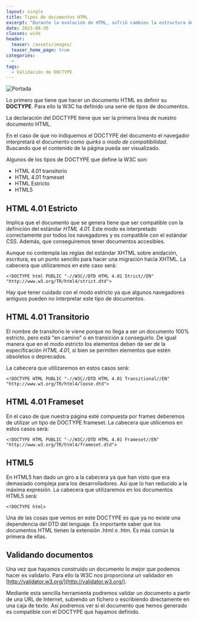 ```yaml
---
layout: single
title: Tipos de documentos HTML
excerpt: "Durante la evolución de HTML, sufrió cambios la estructura de los archivos .html, desde los elementos, el DOCTYPE en sí mismo, para detectar estos cambios, se anexa una herramienta para saber que versión de HTML tiene un sitio web."
date: 2023-08-30
classes: wide
header:
  teaser: /assets/images/
  teaser_home_page: true
categories:
  - 
tags:
  - Validación de DOCTYPE
---
```


![Portada](/assets/images/)

Lo primero que tiene que hacer un documento HTML es definir su **DOCTYPE**. Para ello la W3C ha definido una serie de tipos de documentos.

La declaración del DOCTYPE tiene que ser la primera línea de nuestro documento HTML.

En el caso de que no indiquemos el DOCTYPE del documento el navegador interpretará el documento como *quirks* o *modo de compatibilidad*. Buscando que el contenido de la página pueda ser visualizado.

Algunos de los tipos de DOCTYPE que define la W3C son:

* HTML 4.01 transitorio
* HTML 4.01 frameset
* HTML Estricto
* HTML5

## HTML 4.01 Estricto

Implica que el documento que se genera tiene que ser compatible con la definición del estándar *HTML 4.01*. Este modo es interpretado correctamente por todos los navegadores y es compatible con el estándar CSS. Además, que conseguiremos tener documentos accesibles.

Aunque no contempla las reglas del estándar XHTML sobre anidación, escritura, es un punto sencillo para hacer una migración hacia XHTML. La cabecera que utilizaremos en este caso será:

```text
<!DOCTYPE html PUBLIC "-//W3C//DTD HTML 4.01 Strict//EN" "http://www.w3.org/TR/html4/strict.dtd">
```

Hay que tener cuidado con el modo estricto ya que algunos navegadores antiguos pueden no interpretar este tipo de documentos.

## HTML 4.01 Transitorio

El nombre de transitorio le viene porque no llega a ser un documento 100% estricto, pero está "en camino" o en transición a conseguirlo. De igual manera que en el modo estricto los elementos deben de ser de la especificación *HTML 4.01*, si bien se permiten elementos que estén obsoletos o deprecados.

La cabecera que utilizaremos en estos casos será:

```text
<!DOCTYPE HTML PUBLIC "-//W3C//DTD HTML 4.01 Transitional//EN" "http://www.w3.org/TR/html4/loose.dtd">
```

## HTML 4.01 Frameset

En el caso de que nuestra página esté compuesta por frames deberemos de utilizar un tipo de DOCTYPE frameset. La cabecera que utilicemos en estos casos será:

```text
<!DOCTYPE HTML PUBLIC "-//W3C//DTD HTML 4.01 Frameset//EN"
"http://www.w3.org/TR/html4/frameset.dtd">
```

## HTML5

En HTML5 han dado un giro a la cabecera ya que han visto que era demasiado compleja para los desarrolladores. Así que lo han reducido a la máxima expresión. La cabecera que utilizaremos en los documentos HTML5 será:

```text
<!DOCTYPE html>
```

Una de las cosas que vemos en este DOCTYPE es que ya no existe una dependencia del DTD del lenguaje. Es importante saber que los documentos HTML tienen la extensión .html o .htm. Es más común la primera de ellas.

## Validando documentos

Una vez que hayamos construido un documento lo mejor que podemos hacer es validarlo. Para ello la W3C nos proporciona un validador en [http://validator.w3.org/](http://validator.w3.org/).

Mediante esta sencilla herramienta podremos validar un documento a partir de una URL de Internet, subiendo un fichero o escribiendo directamente en una caja de texto. Así podremos ver si el documento que hemos generado es compatible con el DOCTYPE que hayamos definido.
